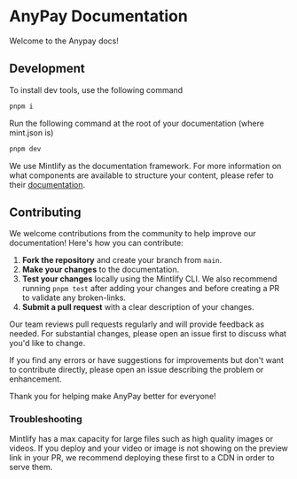 
# AnyPay Documentation
Welcome to the Anypay docs! 

## Development
To install dev tools, use the following command

```bash
pnpm i
```

Run the following command at the root of your documentation (where mint.json is)

```bash
pnpm dev
```

We use Mintlify as the documentation framework. For more information on what components are available to structure your content, please refer to their [documentation](https://mintlify.com/docs/page).

## Contributing

We welcome contributions from the community to help improve our documentation! Here's how you can contribute:

1. **Fork the repository** and create your branch from `main`.
2. **Make your changes** to the documentation.
3. **Test your changes** locally using the Mintlify CLI. We also recommend running `pnpm test` after adding your changes and before creating a PR to validate any broken-links.
4. **Submit a pull request** with a clear description of your changes.

Our team reviews pull requests regularly and will provide feedback as needed. For substantial changes, please open an issue first to discuss what you'd like to change.

If you find any errors or have suggestions for improvements but don't want to contribute directly, please open an issue describing the problem or enhancement.

Thank you for helping make AnyPay better for everyone!

### Troubleshooting

Mintlify has a max capacity for large files such as high quality images or videos. If you deploy and your video or image is not showing on the preview link in your PR, we recommend deploying these first to a CDN in order to serve them.
